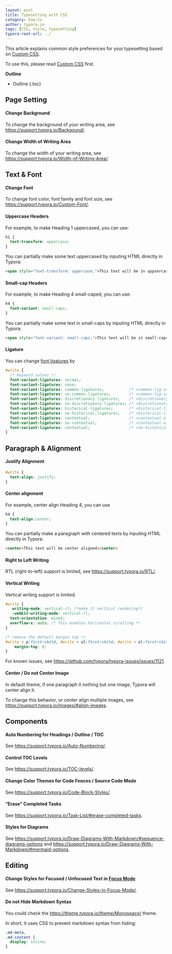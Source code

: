 ```yaml
---
layout: post
title: Typesetting with CSS
category: how-to
author: typora.io
tags: [CSS, style, typesetting]
typora-root-url: ../
---
```


This article explains common style preferences for your typesetting based on [Custom CSS](https://support.typora.io/Add-Custom-CSS/).

To use this, please read [Custom CSS](https://support.typora.io/Add-Custom-CSS/) first.

**Outline**

* Outline
{:toc}


## Page Setting

#### Change Background

To change the background of your writing area, see <https://support.typora.io/Backgound/>.

#### Change Width of Writing Area

To change the width of your writing area, see <https://support.typora.io/Width-of-Writing-Area/>.

## Text & Font

#### Change Font

To change font color, font family and font size, see <https://support.typora.io/Custom-Font/>.

#### Uppercase Headers

For example, to make Heading 1 uppercased, you can use:

```css
h1 {
  text-transform: uppercase;
}
```

You can partially make some text uppercased by inputing HTML directly in Typora:

```html
<span style="text-transform: uppercase;">This text will be in uppsercase</span>
```

#### Small-cap Headers

For example, to make Heading 4 small-caped, you can use:

```css
h4 {
  font-variant: small-caps;
}
```

You can partially make some text in small-caps by inputing HTML directly in Typora:

```html
<span style="font-variant: small-caps;">This text will be in small-caps</span>
```

#### Ligature

You can change [font ligatures](https://developer.mozilla.org/en-US/docs/Glossary/ligature) by

```css
#write {
  /* Keyword values */
  font-variant-ligatures: normal;
  font-variant-ligatures: none;
  font-variant-ligatures: common-ligatures;           /* <common-lig-values> */
  font-variant-ligatures: no-common-ligatures;        /* <common-lig-values> */
  font-variant-ligatures: discretionary-ligatures;    /* <discretionary-lig-values> */
  font-variant-ligatures: no-discretionary-ligatures; /* <discretionary-lig-values> */
  font-variant-ligatures: historical-ligatures;       /* <historical-lig-values> */
  font-variant-ligatures: no-historical-ligatures;    /* <historical-lig-values> */
  font-variant-ligatures: contextual;                 /* <contextual-alt-values> */
  font-variant-ligatures: no-contextual;              /* <contextual-alt-values> */
  font-variant-ligatures: contextual;                 /* <no-historical-ligatures> <common-ligatures> */
}
```



## Paragraph & Alignment

#### Justify Alignment

```css
#write {
  text-align: justify;
}
```

#### Center alignment

For example, center align Heading 4, you can use

```css
h4 {
  text-align:center;
}
```

You can partially make a paragraph with centered texts by inputing HTML directly in Typora:

```html
<center>Thsi text will be center aligned</center>
```

#### Right to Left Writing

RTL (right-to-left) support is limited, see <https://support.typora.io/RTL/>.

#### Vertical Writing

Vertical writing support is limited.

```css
#write {
   writing-mode: vertical-rl; /*make it vertical rendering*/
   -webkit-writing-mode: vertical-rl;
  text-orientation: mixed;
  overflow-x: auto; /* This enables horizontal scrolling */
}

/* remove the default margin top */
#write > p:first-child, #write > ul:first-child, #write > ol:first-child, #write > pre:first-child, #write > blockquote:first-child, #write > div:first-child, #write > table:first-child {
    margin-top: 0;
}
```

For known issues, see <https://github.com/typora/typora-issues/issues/1121>.

#### Center / Do not Center Image

In default theme, if one paragraph it nothing but one image, Typora will center align it. 

To change this behavior, or center align multiple images, see <https://support.typora.io/Images/#align-images>.

## Components

#### Auto Numbering for Headings / Outline / TOC

See <https://support.typora.io/Auto-Numbering/>.

#### Control TOC Levels

See <https://support.typora.io/TOC-levels/>.

#### Change Color Themes for Code Fences / Source Code Mode

See <https://support.typora.io/Code-Block-Styles/>.

#### “Erase” Completed Tasks

See <https://support.typora.io/Task-List/#erase-completed-tasks>.

#### Styles for Diagrams

See <https://support.typora.io/Draw-Diagrams-With-Markdown/#sequence-diagrams-options> and <https://support.typora.io/Draw-Diagrams-With-Markdown/#mermaid-options>.

## Editing

#### Change Styles for Focused / Unfocused Text in [Focus Mode](https://support.typora.io/Focus-and-Typewriter-Mode/)

See <https://support.typora.io/Change-Styles-in-Focus-Mode/>.

#### Do not Hide Markdown Syntax

You could check the <https://theme.typora.io/theme/Monospace/> theme.

In short, it uses CSS to prevent markdown syntax from hiding:

```css
.md-meta,
.md-content {
  display: inline;
}
```

